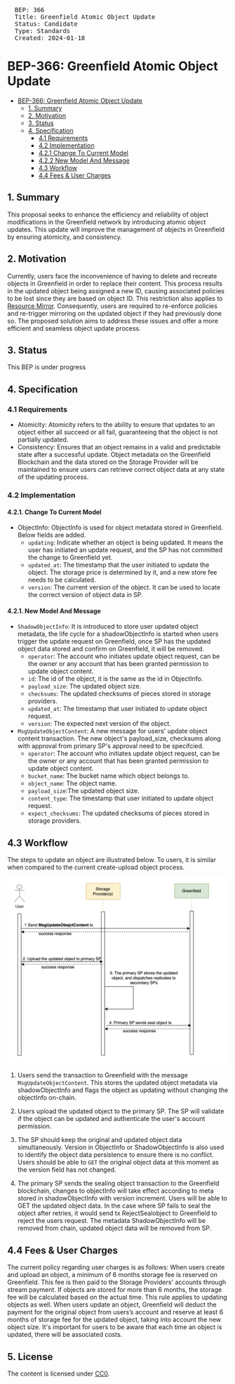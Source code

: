 <pre>
  BEP: 366
  Title: Greenfield Atomic Object Update
  Status: Candidate
  Type: Standards
  Created: 2024-01-18
</pre>

# BEP-366: Greenfield Atomic Object Update

<!-- @import "[TOC]" {cmd="toc" depthFrom=1 depthTo=6 orderedList=false} -->

<!-- code_chunk_output -->

- [BEP-366: Greenfield Atomic Object Update](#bep-greenfield-atomic-object-update)
  - [1. Summary](#1-summary)
  - [2. Motivation](#2-motivation)
  - [3. Status](#3-status)
  - [4. Specification](#4-specification)
    - [4.1 Requirements](#41-requirements)
    - [4.2 Implementation](#42-implementation)
    - [4.2.1 Change To Current Model](#421-change-to-current-model)
    - [4.2.2 New Model And Message](#422-new-model-and-message)
    - [4.3 Workflow](#43-workflow)
    - [4.4 Fees & User Charges](#44-fees-&-user-charges)
<!-- /code_chunk_output -->

## 1. Summary
This proposal seeks to enhance the efficiency and reliability of object modifications in the Greenfield network by introducing 
atomic object updates. This update will improve the management of objects in Greenfield by ensuring atomicity, and consistency.

## 2. Motivation
Currently, users face the inconvenience of having to delete and recreate objects in Greenfield in order to replace their content.
This process results in the updated object being assigned a new ID, causing associated policies to be lost since they are based on object ID.
This restriction also applies to [Resource Mirror](https://docs.bnbchain.org/bnb_greenfield/core-concept/cross-chain/mirror/).
Consequently, users are required to re-enforce policies and re-trigger mirroring on the updated object if they had previously done so. 
The proposed solution aims to address these issues and offer a more efficient and seamless object update process.

## 3. Status
This BEP is under progress

## 4. Specification

### 4.1 Requirements
- Atomicity: Atomicity refers to the ability to ensure that updates to an object either all succeed or all fail, guaranteeing that the object is not partially updated.
- Consistency: Ensures that an object remains in a valid and predictable state after a successful update. Object metadata on the Greenfield Blockchain and the data stored on the Storage Provider will be maintained to ensure users can retrieve correct object data at any state of the updating process.

### 4.2 Implementation

#### 4.2.1. Change To Current Model
- ObjectInfo:
  ObjectInfo is used for object metadata stored in Greenfield. Below fields are added.
  - `updating`: Indicate whether an object is being updated. It means the user has initiated an update request, and the SP has not committed the change to Greenfield yet.
  - `updated_at`: The timestamp that the user initiated to update the object. The storage price is determined by it, and a new store fee needs to be calculated.
  - `version`: The current version of the object. It can be used to locate the correct version of object data in SP.

#### 4.2.1. New Model And Message
- `ShadowObjectInfo`: It is introduced to store user updated object metadata, the life cycle for a shadowObjectInfo is 
  started when users trigger the update request on Greenfield, once SP has the updated object data stored and confirm 
  on Greenfield, it will be removed.
  - `operator`: The account who initiates update object request, can be the owner or any account that has been granted permission to update object content.
  - `id`: The id of the object, it is the same as the id in ObjectInfo.
  - `payload_size`: The updated object size.
  - `checksums`: The updated checksums of pieces stored in storage providers.
  - `updated_at`: The timestamp that user initiated to update object request.
  - `version`: The expected next version of the object.
- `MsgUpdateObjectContent`: A new message for users' update object content transaction. The new object's payload_size,
  checksums along with approval from primary SP's approval need to be specifcied.
  - `operator`: The account who initiates update object request, can be the owner or any account that has been granted permission to update object content.
  - `bucket_name`: The bucket name which object belongs to.
  - `object_name`: The object name.
  - `payload_size`:The updated object size.
  - `content_type`: The timestamp that user initiated to update object request.
  - `expect_checksums`: The updated checksums of pieces stored in storage providers.

## 4.3 Workflow

The steps to update an object are illustrated below. To users, it is similar when compared to the current create-upload object process.

![](assets/BEP-366/workflow.png)

1. Users send the transaction to Greenfield with the message `MsgUpdateObjectContent`. This stores the updated object metadata via shadowObjectInfo and flags the object as 
   updating without changing the objectInfo on-chain.

2. Users upload the updated object to the primary SP. The SP will validate if the object can be updated and authenticate 
   the user's account permission.

3. The SP should keep the original and updated object data simultaneously. Version in ObjectInfo or ShadowObjectInfo is 
   also used to identify the object data persistence to ensure there is no conflict. Users should be able to `GET` 
   the original object data at this moment as the version field has not changed.

4. The primary SP sends the sealing object transaction to the Greenfield blockchain, changes to objectInfo will take effect according 
   to meta stored in shadowObjectInfo with version increment. Users will be able to GET the updated object data.
   In the case where SP fails to seal the object after retries, it would send tx RejectSealobject to Greenfield to reject 
   the users request. The metadata ShadowObjectInfo will be removed from chain, updated object data will be removed from SP.

## 4.4 Fees & User Charges
The current policy regarding user charges is as follows: When users create and upload an object, a minimum of 6 months 
storage fee is reserved on Greenfield. This fee is then paid to the Storage Providers' accounts through stream payment. 
If objects are stored for more than 6 months, the storage fee will be calculated based on the actual time.
This rule applies to updating objects as well. When users update an object, Greenfield will deduct the payment for the 
original object from users’s account and reserve at least 6 months of storage fee for the updated object, taking into 
account the new object size. It's important for users to be aware that each time an object is updated, there will be 
associated costs.

## 5. License

The content is licensed under [CC0](https://creativecommons.org/publicdomain/zero/1.0/).
